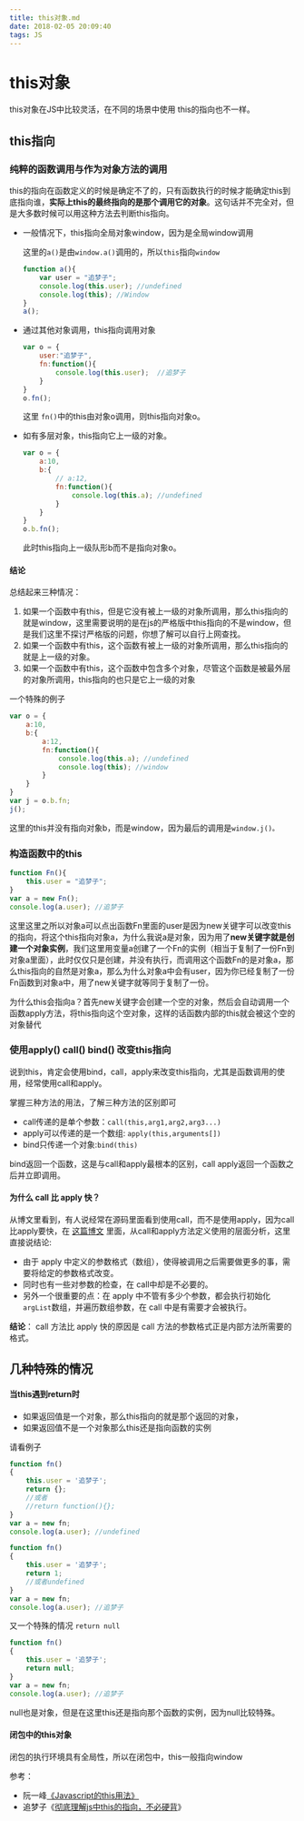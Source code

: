 ```yaml
---
title: this对象.md
date: 2018-02-05 20:09:40
tags: JS
---
```

# this对象
this对象在JS中比较灵活，在不同的场景中使用 this的指向也不一样。

## this指向

### 纯粹的函数调用与作为对象方法的调用

this的指向在函数定义的时候是确定不了的，只有函数执行的时候才能确定this到底指向谁，**实际上this的最终指向的是那个调用它的对象**。这句话并不完全对，但是大多数时候可以用这种方法去判断this指向。

- 一般情况下，this指向全局对象window，因为是全局window调用

    这里的`a()`是由`window.a()`调用的，所以`this`指向`window`

    ```js
    function a(){
        var user = "追梦子";
        console.log(this.user); //undefined
        console.log(this); //Window
    }
    a();
    ```

- 通过其他对象调用，this指向调用对象

    ```js
    var o = {
        user:"追梦子",
        fn:function(){
            console.log(this.user);  //追梦子
        }
    }
    o.fn();
    ```
    这里 `fn()`中的this由对象o调用，则this指向对象o。

- 如有多层对象，this指向它上一级的对象。
    ```js
    var o = {
        a:10,
        b:{
            // a:12,
            fn:function(){
                console.log(this.a); //undefined
            }
        }
    }
    o.b.fn();
    ```

    此时this指向上一级队形b而不是指向对象o。

#### 结论
总结起来三种情况：

1. 如果一个函数中有this，但是它没有被上一级的对象所调用，那么this指向的就是window，这里需要说明的是在js的严格版中this指向的不是window，但是我们这里不探讨严格版的问题，你想了解可以自行上网查找。
2. 如果一个函数中有this，这个函数有被上一级的对象所调用，那么this指向的就是上一级的对象。
3. 如果一个函数中有this，这个函数中包含多个对象，尽管这个函数是被最外层的对象所调用，this指向的也只是它上一级的对象

一个特殊的例子

```js
var o = {
    a:10,
    b:{
        a:12,
        fn:function(){
            console.log(this.a); //undefined
            console.log(this); //window
        }
    }
}
var j = o.b.fn;
j();
```

这里的this并没有指向对象b，而是window，因为最后的调用是`window.j()。`

### 构造函数中的this

```js
function Fn(){
    this.user = "追梦子";
}
var a = new Fn();
console.log(a.user); //追梦子
```

这里这里之所以对象a可以点出函数Fn里面的user是因为new关键字可以改变this的指向，将这个this指向对象a，为什么我说a是对象，因为用了**new关键字就是创建一个对象实例**，我们这里用变量a创建了一个Fn的实例（相当于复制了一份Fn到对象a里面），此时仅仅只是创建，并没有执行，而调用这个函数Fn的是对象a，那么this指向的自然是对象a，那么为什么对象a中会有user，因为你已经复制了一份Fn函数到对象a中，用了new关键字就等同于复制了一份。

为什么this会指向a？首先new关键字会创建一个空的对象，然后会自动调用一个函数apply方法，将this指向这个空对象，这样的话函数内部的this就会被这个空的对象替代

### 使用apply() call() bind() 改变this指向
说到this，肯定会使用bind，call，apply来改变this指向，尤其是函数调用的使用，经常使用call和apply。

掌握三种方法的用法，了解三种方法的区别即可
- call传递的是单个参数：`call(this,arg1,arg2,arg3...)`
- apply可以传递的是一个数组: `apply(this,arguments[])`
- bind只传递一个对象:`bind(this)`

bind返回一个函数，这是与call和apply最根本的区别，call apply返回一个函数之后并立即调用。

#### 为什么 call 比 apply 快？
从博文里看到，有人说经常在源码里面看到使用call，而不是使用apply，因为call比apply要快，在 [这篇博文](https://juejin.im/post/59c0e13b5188257e7a428a83) 里面，从call和apply方法定义使用的层面分析，这里直接说结论:

- 由于 apply 中定义的参数格式（数组），使得被调用之后需要做更多的事，需要将给定的参数格式改变。 
- 同时也有一些对参数的检查，在 call中却是不必要的。
- 另外一个很重要的点：在 apply 中不管有多少个参数，都会执行初始化`argList`数组，并遍历数组参数，在 call 中是有需要才会被执行。

**结论**：
call 方法比 apply 快的原因是 call 方法的参数格式正是内部方法所需要的格式。

## 几种特殊的情况

#### 当this遇到return时

- 如果返回值是一个对象，那么this指向的就是那个返回的对象，
- 如果返回值不是一个对象那么this还是指向函数的实例

请看例子

```js
function fn()  
{  
    this.user = '追梦子';  
    return {};  
    //或者 
    //return function(){};
}
var a = new fn;  
console.log(a.user); //undefined
```

```js
function fn()  
{  
    this.user = '追梦子';  
    return 1;
    //或者undefined 
}
var a = new fn;  
console.log(a.user); //追梦子
```

又一个特殊的情况 `return null`

```js
function fn()  
{  
    this.user = '追梦子';  
    return null;
}
var a = new fn;  
console.log(a.user); //追梦子
```

null也是对象，但是在这里this还是指向那个函数的实例，因为null比较特殊。

#### 闭包中的this对象

闭包的执行环境具有全局性，所以在闭包中，this一般指向window


参考：
- 阮一峰[《Javascript的this用法》](http://www.ruanyifeng.com/blog/archives.html)
- 追梦子《[彻底理解js中this的指向，不必硬背](http://www.cnblogs.com/pssp/p/5216085.html)》